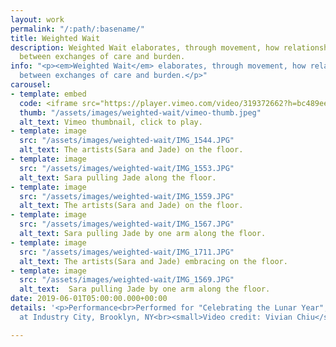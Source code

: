 ```yaml
---
layout: work
permalink: "/:path/:basename/"
title: Weighted Wait
description: Weighted Wait elaborates, through movement, how relationships oscillate
  between exchanges of care and burden.
info: "<p><em>Weighted Wait</em> elaborates, through movement, how relationships oscillate
  between exchanges of care and burden.</p>"
carousel:
- template: embed
  code: <iframe src="https://player.vimeo.com/video/319372662?h=bc489ee8f6&title=0&byline=0&portrait=0" width="640" height="360" frameborder="0" allow="autoplay; fullscreen; picture-in-picture" allowfullscreen></iframe>
  thumb: "/assets/images/weighted-wait/vimeo-thumb.jpeg"
  alt_text: Vimeo thumbnail, click to play.
- template: image
  src: "/assets/images/weighted-wait/IMG_1544.JPG"
  alt_text: The artists(Sara and Jade) on the floor.
- template: image
  src: "/assets/images/weighted-wait/IMG_1553.JPG"
  alt_text: Sara pulling Jade along the floor.
- template: image
  src: "/assets/images/weighted-wait/IMG_1559.JPG"
  alt_text: The artists(Sara and Jade) on the floor.
- template: image
  src: "/assets/images/weighted-wait/IMG_1567.JPG"
  alt_text: Sara pulling Jade by one arm along the floor.
- template: image
  src: "/assets/images/weighted-wait/IMG_1711.JPG"
  alt_text: The artists(Sara and Jade) embracing on the floor.
- template: image
  src: "/assets/images/weighted-wait/IMG_1569.JPG"
  alt_text:  Sara pulling Jade by one arm along the floor.
date: 2019-06-01T05:00:00.000+00:00
details: '<p>Performance<br>Performed for "Celebrating the Lunar Year", Dedalus Foundation
  at Industry City, Brooklyn, NY<br><small>Video credit: Vivian Chiu</small></p>'

---
```

